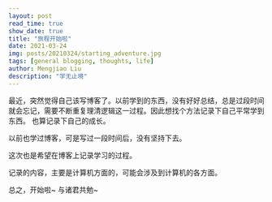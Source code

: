 ```yaml
---
layout: post
read_time: true
show_date: true
title: "旅程开始啦"
date: 2021-03-24
img: posts/20210324/starting_adventure.jpg
tags: [general blogging, thoughts, life]
author: Mengjiao Liu
description: "学无止境"
---
```

最近，突然觉得自己该写博客了。以前学到的东西，没有好好总结，总是过段时间就会忘记，需要不断重复理清逻辑这一过程。因此想找个方法记录下自己平常学到东西。
也算记录下自己的成长。

以前也学过博客，可是写过一段时间后，没有坚持下去。

这次也是希望在博客上记录学习的过程。

记录的内容，主要是计算机方面的，可能会涉及到计算机的各方面。

总之，开始啦~ 与诸君共勉~